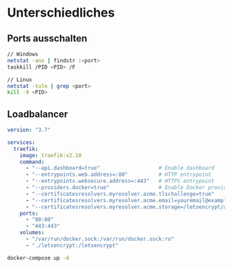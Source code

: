 # Unterschiedliches

## Ports ausschalten
<div style={{ display: 'grid', gridTemplateColumns: 'repeat(2, 1fr)', gap: '20px' }}>

```bash
// Windows
netstat -ano | findstr :<port>
taskkill /PID <PID> /F
```

```bash
// Linux
netstat -tuln | grep <port>
kill -9 <PID>
```
</div>

## Loadbalancer
```yaml
version: "3.7"

services:
  traefik:
    image: traefik:v2.10
    command:
      - "--api.dashboard=true"                   # Enable dashboard
      - "--entrypoints.web.address=:80"          # HTTP entrypoint
      - "--entrypoints.websecure.address=:443"   # HTTPS entrypoint
      - "--providers.docker=true"                # Enable Docker provider
      - "--certificatesresolvers.myresolver.acme.tlschallenge=true"
      - "--certificatesresolvers.myresolver.acme.email=youremail@example.com"
      - "--certificatesresolvers.myresolver.acme.storage=/letsencrypt/acme.json"
    ports:
      - "80:80"
      - "443:443"
    volumes:
      - "/var/run/docker.sock:/var/run/docker.sock:ro"
      - "./letsencrypt:/letsencrypt"
```
```bash
docker-compose up -d
```